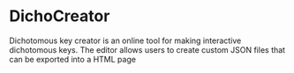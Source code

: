 # DichoCreator
Dichotomous key creator is an online tool for making interactive dichotomous keys. The editor allows users to create custom JSON files that can be exported into a HTML page
